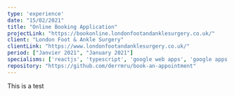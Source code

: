 ```yaml
---
type: 'experience'
date: "15/02/2021"
title: "Online Booking Application"
projectLink: "https://bookonline.londonfootandanklesurgery.co.uk/"
client: "London Foot & Ankle Surgery"
clientLink: "https://www.londonfootandanklesurgery.co.uk/"
period: ["Janvier 2021", "January 2021"]
specialisms: ['reactjs', 'typescript', 'google web apps', 'google apps script', 'paypal API']
repository: "https://github.com/derrmru/book-an-appointment"
---
```


This is a test
